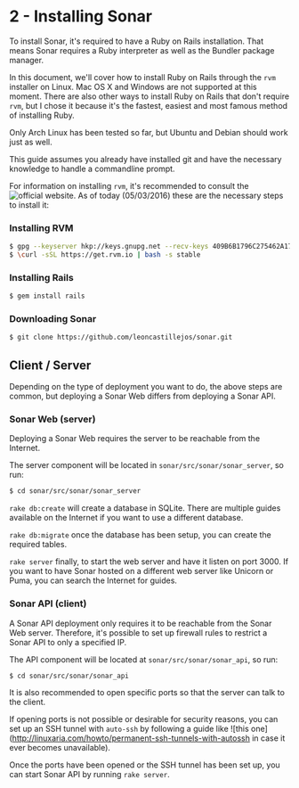 2 - Installing Sonar
================

To install Sonar, it's required to have a Ruby on Rails installation. That means Sonar requires a Ruby interpreter as well as the Bundler package manager.

In this document, we'll cover how to install Ruby on Rails through the `rvm` installer on Linux. Mac OS X and Windows are not supported at this moment. There are also other ways to install Ruby on Rails that don't require `rvm`, but I chose it because it's the fastest, easiest and most famous method of installing Ruby.

Only Arch Linux has been tested so far, but Ubuntu and Debian should work just as well.

This guide assumes you already have installed git and have the necessary knowledge to handle a commandline prompt.

For information on installing `rvm`, it's recommended to consult the ![official website](https://rvm.io/). As of today (05/03/2016) these are the necessary steps to install it:

### Installing RVM

```bash
$ gpg --keyserver hkp://keys.gnupg.net --recv-keys 409B6B1796C275462A1703113804BB82D39DC0E3
$ \curl -sSL https://get.rvm.io | bash -s stable
```

### Installing Rails
```bash
$ gem install rails
```

### Downloading Sonar

```bash
$ git clone https://github.com/leoncastillejos/sonar.git
```

## Client / Server

Depending on the type of deployment you want to do, the above steps are common, but deploying a Sonar Web differs from deploying a Sonar API.

### Sonar Web (server)

Deploying a Sonar Web requires the server to be reachable from the Internet.

The server component will be located in `sonar/src/sonar/sonar_server`, so run:

```bash
$ cd sonar/src/sonar/sonar_server
```

`rake db:create` will create a database in SQLite. There are multiple guides available on the Internet if you want to use a different database.

`rake db:migrate` once the database has been setup, you can create the required tables.

`rake server` finally, to start the web server and have it listen on port 3000. If you want to have Sonar hosted on a different web server like Unicorn or Puma, you can search the Internet for guides.

### Sonar API (client)

A Sonar API deployment only requires it to be reachable from the Sonar Web server. Therefore, it's possible to set up firewall rules to restrict a Sonar API to only a specified IP.

The API component will be located at `sonar/src/sonar/sonar_api`, so run:

```bash
$ cd sonar/src/sonar/sonar_api
```

It is also recommended to open specific ports so that the server can talk to the client.

If opening ports is not possible or desirable for security reasons, you can set up an SSH tunnel with `auto-ssh` by following a guide like ![this one](http://linuxaria.com/howto/permanent-ssh-tunnels-with-autossh in case it ever becomes unavailable).

Once the ports have been opened or the SSH tunnel has been set up, you can start Sonar API by running `rake server`.
